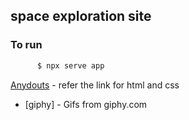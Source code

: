 ## space exploration site

### To run

```sh
      $ npx serve app
```

[Anydouts](https://www.youtube.com/watch?v=a_iQb1lnAEQ) - refer the link for html and css

- [giphy] - Gifs from giphy.com

